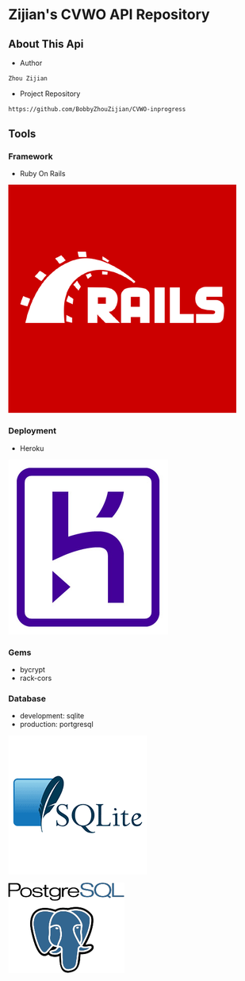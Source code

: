 # Zijian's CVWO API Repository


## About This Api

- Author
```sh
Zhou Zijian
```

- Project Repository
```sh
https://github.com/BobbyZhouZijian/CVWO-inprogress
```

## Tools

### Framework

- Ruby On Rails

![](images/rails.png)



### Deployment

- Heroku

![](images/heroku.png)

### Gems

- bycrypt
- rack-cors

### Database

- development: sqlite    
- production: portgresql

![](images/sqlite.png) 

![](images/portgresql.png)